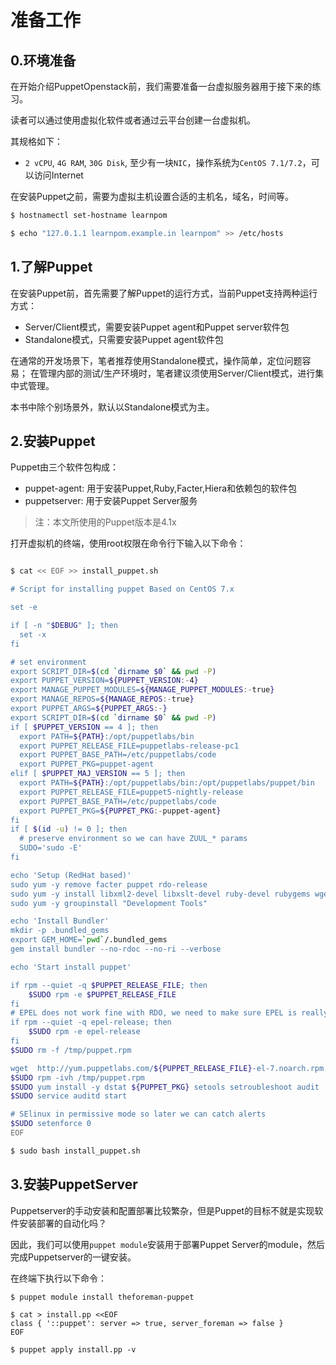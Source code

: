 # 准备工作


## 0.环境准备


在开始介绍PuppetOpenstack前，我们需要准备一台虚拟服务器用于接下来的练习。

读者可以通过使用虚拟化软件或者通过云平台创建一台虚拟机。

其规格如下： 

 - `2 vCPU`, `4G RAM`, `30G Disk`, 至少有一块`NIC`，操作系统为`CentOS 7.1/7.2`，可以访问Internet


在安装Puppet之前，需要为虚拟主机设置合适的主机名，域名，时间等。

```bash
$ hostnamectl set-hostname learnpom

$ echo "127.0.1.1 learnpom.example.in learnpom" >> /etc/hosts
```

## 1.了解Puppet

在安装Puppet前，首先需要了解Puppet的运行方式，当前Puppet支持两种运行方式：
 - Server/Client模式，需要安装Puppet agent和Puppet server软件包
 - Standalone模式，只需要安装Puppet agent软件包
 
在通常的开发场景下，笔者推荐使用Standalone模式，操作简单，定位问题容易；
在管理内部的测试/生产环境时，笔者建议须使用Server/Client模式，进行集中式管理。

本书中除个别场景外，默认以Standalone模式为主。

## 2.安装Puppet

Puppet由三个软件包构成：

- puppet-agent: 用于安装Puppet,Ruby,Facter,Hiera和依赖包的软件包
- puppetserver: 用于安装Puppet Server服务

> 注：本文所使用的Puppet版本是4.1x

打开虚拟机的终端，使用root权限在命令行下输入以下命令：

```bash

$ cat << EOF >> install_puppet.sh

# Script for installing puppet Based on CentOS 7.x

set -e

if [ -n "$DEBUG" ]; then
  set -x
fi

# set environment
export SCRIPT_DIR=$(cd `dirname $0` && pwd -P)
export PUPPET_VERSION=${PUPPET_VERSION:-4}
export MANAGE_PUPPET_MODULES=${MANAGE_PUPPET_MODULES:-true}
export MANAGE_REPOS=${MANAGE_REPOS:-true}
export PUPPET_ARGS=${PUPPET_ARGS:-}
export SCRIPT_DIR=$(cd `dirname $0` && pwd -P)
if [ $PUPPET_VERSION == 4 ]; then
  export PATH=${PATH}:/opt/puppetlabs/bin
  export PUPPET_RELEASE_FILE=puppetlabs-release-pc1
  export PUPPET_BASE_PATH=/etc/puppetlabs/code
  export PUPPET_PKG=puppet-agent
elif [ $PUPPET_MAJ_VERSION == 5 ]; then
  export PATH=${PATH}:/opt/puppetlabs/bin:/opt/puppetlabs/puppet/bin
  export PUPPET_RELEASE_FILE=puppet5-nightly-release
  export PUPPET_BASE_PATH=/etc/puppetlabs/code
  export PUPPET_PKG=${PUPPET_PKG:-puppet-agent}
fi
if [ $(id -u) != 0 ]; then
  # preserve environment so we can have ZUUL_* params
  SUDO='sudo -E'
fi

echo 'Setup (RedHat based)'
sudo yum -y remove facter puppet rdo-release
sudo yum -y install libxml2-devel libxslt-devel ruby-devel rubygems wget
sudo yum -y groupinstall "Development Tools"

echo 'Install Bundler'
mkdir -p .bundled_gems
export GEM_HOME=`pwd`/.bundled_gems
gem install bundler --no-rdoc --no-ri --verbose

echo 'Start install puppet'

if rpm --quiet -q $PUPPET_RELEASE_FILE; then
    $SUDO rpm -e $PUPPET_RELEASE_FILE
fi
# EPEL does not work fine with RDO, we need to make sure EPEL is really disabled
if rpm --quiet -q epel-release; then
    $SUDO rpm -e epel-release
fi
$SUDO rm -f /tmp/puppet.rpm

wget  http://yum.puppetlabs.com/${PUPPET_RELEASE_FILE}-el-7.noarch.rpm -O /tmp/puppet.rpm
$SUDO rpm -ivh /tmp/puppet.rpm
$SUDO yum install -y dstat ${PUPPET_PKG} setools setroubleshoot audit
$SUDO service auditd start

# SElinux in permissive mode so later we can catch alerts
$SUDO setenforce 0
EOF

$ sudo bash install_puppet.sh

 ``` 

## 3.安装PuppetServer

Puppetserver的手动安装和配置部署比较繁杂，但是Puppet的目标不就是实现软件安装部署的自动化吗？

因此，我们可以使用`puppet module`安装用于部署Puppet Server的module，然后完成Puppetserver的一键安装。

在终端下执行以下命令：

```shell
$ puppet module install theforeman-puppet

$ cat > install.pp <<EOF
class { '::puppet': server => true, server_foreman => false }
EOF

$ puppet apply install.pp -v
```

